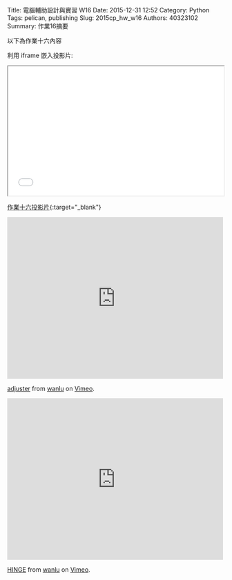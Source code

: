 Title: 電腦輔助設計與實習  W16
Date: 2015-12-31 12:52
Category: Python
Tags: pelican, publishing
Slug: 2015cp_hw_w16
Authors: 40323102
Summary: 作業16摘要

以下為作業十六內容

利用 iframe 嵌入投影片:

<iframe src="40323102_cp_w16_p.html" width="500" height="300"></iframe>

[作業十六投影片](40323102_cp_w16_p.html){:target="_blank"}

<iframe src="https://player.vimeo.com/video/151217353" width="500" height="375" frameborder="0" webkitallowfullscreen mozallowfullscreen allowfullscreen></iframe>
<p><a href="https://vimeo.com/151217353">adjuster</a> from <a href="https://vimeo.com/user47634319">wanlu</a> on <a href="https://vimeo.com">Vimeo</a>.</p>

<iframe src="https://player.vimeo.com/video/151217352" width="500" height="375" frameborder="0" webkitallowfullscreen mozallowfullscreen allowfullscreen></iframe>
<p><a href="https://vimeo.com/151217352">HINGE</a> from <a href="https://vimeo.com/user47634319">wanlu</a> on <a href="https://vimeo.com">Vimeo</a>.</p>


